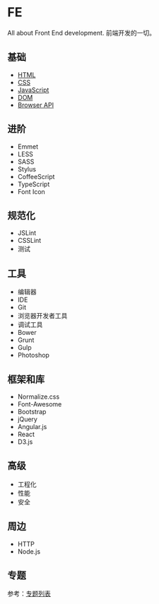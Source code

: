 FE
====

All about Front End development. 前端开发的一切。

基础
----

+ [HTML](./html/readme.md)
+ [CSS](./css/readme.md)
+ [JavaScript](./javascript/readme.md)
+ [DOM](./dom/readme.md)
+ [Browser API](./browser-api/readme.md)

进阶
----

+ Emmet
+ LESS
+ SASS
+ Stylus
+ CoffeeScript
+ TypeScript
+ Font Icon

规范化
----

+ JSLint
+ CSSLint
+ 测试

工具
----

+ 编辑器
+ IDE
+ Git
+ 浏览器开发者工具
+ 调试工具
+ Bower
+ Grunt
+ Gulp
+ Photoshop

框架和库
----

+ Normalize.css
+ Font-Awesome
+ Bootstrap
+ jQuery
+ Angular.js
+ React
+ D3.js

高级
----

+ 工程化
+ 性能
+ 安全

周边
----

+ HTTP
+ Node.js

专题
----

参考：[专题列表](./demo/readme.md)
